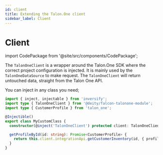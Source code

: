 ```yaml
---
id: client
title: Extending the Talon.One client
sidebar_label: Client
---
```


# Client

import CodePackage from '@site/src/components/CodePackage';

<CodePackage name="@deity/falcon-talonone-module" />


The `TalonOneClient` is a wrapper around the Talon.One SDK where the correct project configuration is injected. It is mainly used by the `TalonOneDataSource` to make request. The `TalonOneClient` will return untouched data, straight from the Talon One API.

You can inject in any class you need;

```ts
import { inject, injectable } from 'inversify';
import type { TalonOneClient } from '@deity/falcon-talonone-module';
import type { CustomerProfile } from 'talon_one';

@Injectible()
export class MyCustomClass {
  constructor(@inject('TalonOneClient') protected client: TalonOneClient) {}

  getProfileById(id: string): Promise<CustomerProfile> {
    return this.client.integrationApi.getCustomerInventory(id, { profile: true });
  }
}
```
